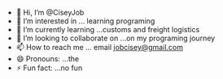 - 👋 Hi, I’m @CiseyJob
- 👀 I’m interested in ... learning programing 
- 🌱 I’m currently learning ...customs and freight logistics 
- 💞️ I’m looking to collaborate on ...on my programing journey 
- 📫 How to reach me ... email jobcisey@gmail.com
- 😄 Pronouns: ...the
- ⚡ Fun fact: ...no fun 

<!---
CiseyJob/CiseyJob is a ✨ special ✨ repository because its `README.md` (this file) appears on your GitHub profile.
You can click the Preview link to take a look at your changes.
--->
